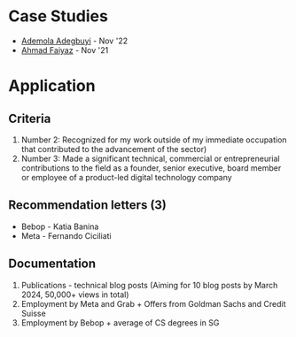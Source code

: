 
# Case Studies
- [Ademola Adegbuyi](https://medium.com/@ooade/my-experience-applying-for-a-global-talent-visa-95d906e06925) - Nov '22
- [Ahmad Faiyaz](https://faiyaz26.medium.com/how-did-i-get-uk-tier-1-global-talent-visa-3a9a5ecb4e73) - Nov '21

# Application
## Criteria

1. Number 2: Recognized for my work outside of my immediate occupation that contributed to the advancement of the sector)
2. Number 3: Made a significant technical, commercial or entrepreneurial contributions to the field as a founder, senior executive, board member or employee of a product-led digital technology company

## Recommendation letters (3)

- Bebop - Katia Banina
- Meta - Fernando Ciciliati

## Documentation

1. Publications - technical blog posts (Aiming for 10 blog posts by March 2024, 50,000+ views in total)
2. Employment by Meta and Grab + Offers from Goldman Sachs and Credit Suisse 
3. Employment by Bebop + average of CS degrees in SG